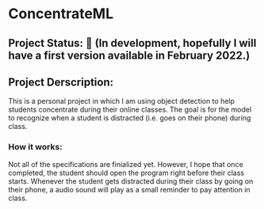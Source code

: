 # ConcentrateML
## Project Status: :construction: (In development, hopefully I will have a first version available in February 2022.)
## Project Derscription:
This is a personal project in which I am using object detection to help students concentrate during their online classes. The goal is for the model to recognize when a student is distracted (i.e. goes on their phone) during class. 

### How it works:
Not all of the specifications are finialized yet. However, I hope that once completed, the student should open the program right before their class starts. Whenever the student gets distracted during their class by going on their phone, a audio sound will play as a small reminder to pay attention in class.

